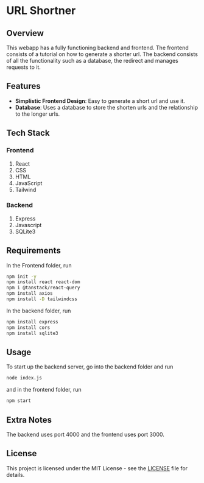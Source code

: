 # URL Shortner

## Overview

This webapp has a fully functioning backend and frontend. The frontend consists of a tutorial on how to generate a shorter url. The backend consists of all
the functionality such as a database, the redirect and manages requests to it.

## Features

- **Simplistic Frontend Design**: Easy to generate a short url and use it.
- **Database**: Uses a database to store the shorten urls and the relationship to the longer urls.

## Tech Stack
### Frontend
1. React
2. CSS
3. HTML
4. JavaScript
5. Tailwind

### Backend
1. Express
2. Javascript
3. SQLite3

## Requirements

In the Frontend folder, run
```bash
npm init -y
npm install react react-dom
npm i @tanstack/react-query
npm install axios
npm install -D tailwindcss
```

In the backend folder, run
```bash
npm install express
npm install cors
npm install sqlite3
```

## Usage

To start up the backend server, go into the backend folder and run

```bash
node index.js
```

and in the frontend folder, run

```bash
npm start
```

## Extra Notes

The backend uses port 4000 and the frontend uses port 3000.

## License

This project is licensed under the MIT License - see the [LICENSE](LICENSE) file for details.
